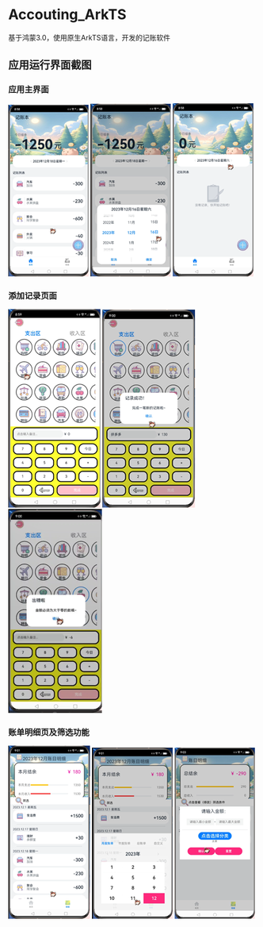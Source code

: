 # Accouting_ArkTS #

基于鸿蒙3.0，使用原生ArkTS语言，开发的记账软件

## 应用运行界面截图

### 应用主界面

![img](./images/clip_image002.png) ![img](./images/clip_image004.png) ![img](./images/clip_image006.png)

### 添加记录页面

![img](./images/clip_image008.png) ![img](./images/clip_image010.png)<img src="./images/error_1.png" alt="error" style="zoom:50%;" />

### 账单明细页及筛选功能

![img](./images/clip_image012.png) ![img](./images/clip_image014.png) ![img](./images/clip_image016.png)

